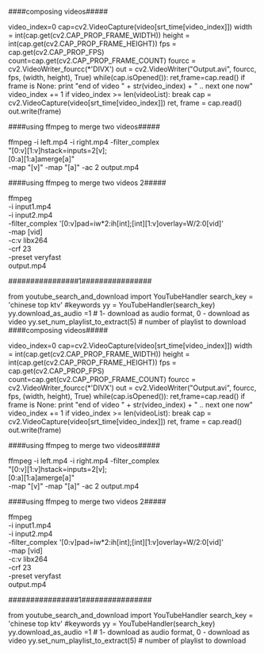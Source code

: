 ####composing videos#####

video_index=0
cap=cv2.VideoCapture(video[srt_time[video_index]])
width = int(cap.get(cv2.CAP_PROP_FRAME_WIDTH))
height = int(cap.get(cv2.CAP_PROP_FRAME_HEIGHT))
fps = cap.get(cv2.CAP_PROP_FPS)
count=cap.get(cv2.CAP_PROP_FRAME_COUNT)
fourcc = cv2.VideoWriter_fourcc(*'DIVX')
out = cv2.VideoWriter("Output.avi", fourcc, fps, (width, height), True)
while(cap.isOpened()):
    ret,frame=cap.read()
    if frame is None:
        print "end of video " + str(video_index) + " .. next one now"
        video_index += 1
        if video_index >= len(videoList):
            break
        cap = cv2.VideoCapture(video[srt_time[video_index]])
        ret, frame = cap.read()
    out.write(frame)


####using ffmpeg to merge two videos#####


ffmpeg -i left.mp4 -i right.mp4 -filter_complex \
"[0:v][1:v]hstack=inputs=2[v]; \
 [0:a][1:a]amerge[a]" \
-map "[v]" -map "[a]" -ac 2 output.mp4


####using ffmpeg to merge two videos 2#####


ffmpeg \
  -i input1.mp4 \
  -i input2.mp4 \
  -filter_complex '[0:v]pad=iw*2:ih[int];[int][1:v]overlay=W/2:0[vid]' \
  -map [vid] \
  -c:v libx264 \
  -crf 23 \
  -preset veryfast \
  output.mp4



################1################



from youtube_search_and_download import YouTubeHandler
search_key = 'chinese top ktv' #keywords
yy = YouTubeHandler(search_key)
yy.download_as_audio =1 # 1- download as audio format, 0 - download as video
yy.set_num_playlist_to_extract(5) # number of playlist to download
####composing videos#####

video_index=0
cap=cv2.VideoCapture(video[srt_time[video_index]])
width = int(cap.get(cv2.CAP_PROP_FRAME_WIDTH))
height = int(cap.get(cv2.CAP_PROP_FRAME_HEIGHT))
fps = cap.get(cv2.CAP_PROP_FPS)
count=cap.get(cv2.CAP_PROP_FRAME_COUNT)
fourcc = cv2.VideoWriter_fourcc(*'DIVX')
out = cv2.VideoWriter("Output.avi", fourcc, fps, (width, height), True)
while(cap.isOpened()):
    ret,frame=cap.read()
    if frame is None:
        print "end of video " + str(video_index) + " .. next one now"
        video_index += 1
        if video_index >= len(videoList):
            break
        cap = cv2.VideoCapture(video[srt_time[video_index]])
        ret, frame = cap.read()
    out.write(frame)


####using ffmpeg to merge two videos#####


ffmpeg -i left.mp4 -i right.mp4 -filter_complex \
"[0:v][1:v]hstack=inputs=2[v]; \
 [0:a][1:a]amerge[a]" \
-map "[v]" -map "[a]" -ac 2 output.mp4


####using ffmpeg to merge two videos 2#####


ffmpeg \
  -i input1.mp4 \
  -i input2.mp4 \
  -filter_complex '[0:v]pad=iw*2:ih[int];[int][1:v]overlay=W/2:0[vid]' \
  -map [vid] \
  -c:v libx264 \
  -crf 23 \
  -preset veryfast \
  output.mp4



################1################



from youtube_search_and_download import YouTubeHandler
search_key = 'chinese top ktv' #keywords
yy = YouTubeHandler(search_key)
yy.download_as_audio =1 # 1- download as audio format, 0 - download as video
yy.set_num_playlist_to_extract(5) # number of playlist to download
